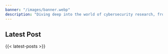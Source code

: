```yaml
---
banner: "/images/banner.webp"
description: "Diving deep into the world of cybersecurity research, from red team tactics to reverse engineering and infrastructure development."
---
```


## Latest Post

{{< latest-posts >}}
